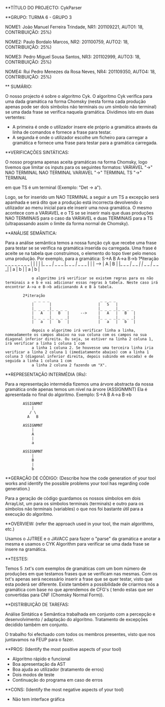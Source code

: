 **TÍTULO DO PROJECTO: CykParser

**GRUPO: TURMA 6 - GRUPO 3



NOME1: João Manuel Ferreira Trindade, NR1: 201109221, AUTO1: 18, CONTRIBUIÇÃO: 25%)

NOME2: Paulo Bordalo Marcos, NR2: 201100759, AUTO2: 18, CONTRIBUIÇÃO: 25%)

NOME3: Pedro Miguel Sousa Santos, NR3: 201102999, AUTO3: 18, CONTRIBUIÇÃO: 25%)

NOME4: Rui Pedro Menezes da Rosa Neves, NR4: 201109350, AUTO4: 18, CONTRIBUIÇÃO: 25%)



** SUMÁRIO:

O nosso projecto é sobre o algoritmo Cyk. O algoritmo Cyk verifica para uma dada gramática na forma 
Chomsky (nesta forma cada produção apenas pode ser dois símbolos não terminais ou um símbolo não terminal) 
se uma dada frase se verifica naquela gramática.
Dividimos isto em duas vertentes:

- A primeira é onde o utilizador insere ele próprio a gramática através da linha de comandos e fornece a frase para testar.
- A segunda é onde o utilizador escolhe um ficheiro para carregar a gramática e fornece uma frase para testar para a gramática carregada.

**VERIFICAÇÕES SINTÁTICAS:

O nosso programa apenas aceita gramáticas na forma Chomsky, logo tivemos que limitar os inputs para os seguintes formatos:
VARIAVEL "->" NAO TERMINAL NAO TERMINAL
VARIAVEL "->" TERMINAL
TS "->" TERMINAL

em que TS é um terminal (Exemplo: "Det -> a").

Logo, se for inserido um NAO TERMINAL a seguir a um TS a excepção será apanhada e será dito que a produção está incorrecta devolvendo o utilizador ao menu inicial para ele inserir uma nova gramática.
O mesmo acontece com a VARIAVEL e o TS se se inserir mais que duas produções NAO TERMINAIS para o caso da VARIAVEL e duas TERMINAIS para a TS (ultrapassando assim o limite da forma normal de Chomsky).

**ANÁLISE SEMÂNTICA:

Para a análise semântica temos a nossa função cyk que recebe uma frase para testar se se verifica na gramática inserida ou carregada. Uma frase é aceite se na tabela que construimos, o elemento do topo tiver pelo menos uma produção.
Por exemplo, para a gramática:
S->A B
A->a
B->b
			1ªiteração
				 _ _ _ _                       _ _ _ _
				|       |                     |       |
				|_ _ _ _|_ _ _ _              |_ _ _ _|_ _ _ _
				|       |       |     -->     |   A   |   B   |
				|_ _ _ _|_ _ _ _|             |_ _ _ _|_ _ _ _|
				|   a   |   b   |             |   a   |   b   |
				
				o algoritmo irá verificar se existem regras para os não terminais a e b e vai adicionar essas regras à tabela. Neste caso irá encontrar A->a e B->b adicionando A e B à tabela.
				
			2ªiteração
				 _ _ _ _                       _ _ _ _
				|       |                     |   S   |
				|_ _ _ _|_ _ _ _              |_ _ _ _|_ _ _ _
				|   A   |   B   |     -->     |   A   |   B   |
				|_ _ _ _|_ _ _ _|             |_ _ _ _|_ _ _ _|
				|   a   |   b   |             |   a   |   b   |
				
				depois o algoritmo irá verificar linha a linha, nomeadamente os campos abaixo na sua coluna com os campos na sua diagonal inferior direita. Ou seja, se estiver na linha 2 coluna 1, irá verificar a linha 1 coluna 1 com
				a linha 1 coluna 2. Se houvesse uma terceira linha iria verificar a linha 2 coluna 1 (imediatamente abaixo) com a linha 1 coluna 3 (diagonal inferior direita, depois subindo em escada) e de seguida a linha 1 coluna 1 com 
				a linha 2 coluna 2 fazendo um "X".
				
				
**REPRESENTAÇÃO INTERMÉDIA (IRs):

Para a representação intermédia fizemos uma árvore abstracta da nossa gramática onde apenas temos um nível na árvore (ASSIGNMNT) Ela é apresentada no final do algoritmo.
Exemplo:
S->A B
A->a
B->b

			ASSIGNMNT
			    |
			   / \
			  A   B
			  
			ASSIGNMNT
			    |
				A
				|
				a
				
			ASSIGNMNT
			    |
				B
				|
				b
				
**GERAÇÃO DE CÓDIGO: (Describe how the code generation of your tool works and identify the possible problems your tool has regarding code generation.)

Para a geração de código guardamos os nossos símbolos em dois ArrayList, um para os símbolos terminais (terminals) e outro para os símbolos não terminais (variables) o que nos foi bastante útil para a execução do algoritmo.

**OVERVIEW: (refer the approach used in your tool, the main algorithms, etc.)

Usamos o JJTREE e o JAVACC para fazer o "parse" da gramática e anotar a mesma e usamos o CYK Algorithm para verificar se uma dada frase se insere na gramática.

**TESTES: 

Temos 5 .txt's com exemplos de gramáticas com um bom número de produções em que testamos frases que se verificam nas mesmas. Com os txt's apenas será necessário inserir a frase que se quer testar, visto que esta poderá ser diferente.
Existe também a possibilidade de criarmos nós a gramática com base no que aprendemos de CFG's ( tendo estas que ser convertidas para CNF (Chomsky Normal Form)).

**DISTRIBUIÇÃO DE TAREFAS: 

Análise Sintática e Semântica trabalhada em conjunto com a percepção e desenvolvimento / adaptação do algoritmo.
Tratamento de excepções decidido também em conjunto.

O trabalho foi efectuado com todos os membros presentes, visto que nos juntavamos na FEUP para o fazer.


**PROS: (Identify the most positive aspects of your tool)
- Algoritmo rápido e funcional
- Boa apresentação da AST
- Boa ajuda ao utilizador (tratamento de erros)
- Dois modos de teste
- Continuação do programa em caso de erros

**CONS: (Identify the most negative aspects of your tool)
- Não tem interface gráfica  
